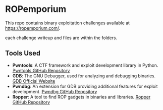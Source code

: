 # ROPemporium

This repo contains binary exploitation challenges available at https://ropemporium.com/.

each challenge writeup and files are within the folders.

## Tools Used

- **Pwntools**: A CTF framework and exploit development library in Python. [Pwntools GitHub Repository](https://github.com/Gallopsled/pwntools)
- **GDB**: The GNU Debugger, used for analyzing and debugging binaries. [GDB Official Website](https://www.gnu.org/software/gdb/)
- **Pwndbg**: An extension for GDB providing additional features for exploit development. [Pwndbg GitHub Repository](https://github.com/pwndbg/pwndbg)
- **Ropper**: A tool to find ROP gadgets in binaries and libraries. [Ropper GitHub Repository](https://github.com/sashs/Ropper)
